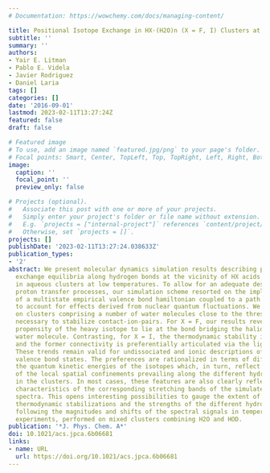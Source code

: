 ```yaml
---
# Documentation: https://wowchemy.com/docs/managing-content/

title: Positional Isotope Exchange in HX·(H2O)n (X = F, I) Clusters at Low Temperatures
subtitle: ''
summary: ''
authors:
- Yair E. Litman
- Pablo E. Videla
- Javier Rodriguez
- Daniel Laria
tags: []
categories: []
date: '2016-09-01'
lastmod: 2023-02-11T13:27:24Z
featured: false
draft: false

# Featured image
# To use, add an image named `featured.jpg/png` to your page's folder.
# Focal points: Smart, Center, TopLeft, Top, TopRight, Left, Right, BottomLeft, Bottom, BottomRight.
image:
  caption: ''
  focal_point: ''
  preview_only: false

# Projects (optional).
#   Associate this post with one or more of your projects.
#   Simply enter your project's folder or file name without extension.
#   E.g. `projects = ["internal-project"]` references `content/project/deep-learning/index.md`.
#   Otherwise, set `projects = []`.
projects: []
publishDate: '2023-02-11T13:27:24.038633Z'
publication_types:
- '2'
abstract: We present molecular dynamics simulation results describing proton/deuteron
  exchange equilibria along hydrogen bonds at the vicinity of HX acids (X = F, I)
  in aqueous clusters at low temperatures. To allow for an adequate description of
  proton transfer processes, our simulation scheme resorted on the implementation
  of a multistate empirical valence bond hamiltonian coupled to a path integral scheme
  to account for effects derived from nuclear quantum fluctuations. We focused attention
  on clusters comprising a number of water molecules close to the threshold values
  necessary to stabilize contact-ion-pairs. For X = F, our results reveal a clear
  propensity of the heavy isotope to lie at the bond bridging the halide to the nearest
  water molecule. Contrasting, for X = I, the thermodynamic stability is reversed
  and the former connectivity is preferentially articulated via the light isotope.
  These trends remain valid for undissociated and ionic descriptions of the stable
  valence bond states. The preferences are rationalized in terms of differences in
  the quantum kinetic energies of the isotopes which, in turn, reflect the extent
  of the local spatial confinements prevailing along the different hydrogen bonds
  in the clusters. In most cases, these features are also clearly reflected in the
  characteristics of the corresponding stretching bands of the simulated infrared
  spectra. This opens interesting possibilities to gauge the extent of the isotopic
  thermodynamic stabilizations and the strengths of the different hydrogen bonds by
  following the magnitudes and shifts of the spectral signals in temperature-controlled
  experiments, performed on mixed clusters combining H2O and HOD.
publication: '*J. Phys. Chem. A*'
doi: 10.1021/acs.jpca.6b06681
links:
- name: URL
  url: https://doi.org/10.1021/acs.jpca.6b06681
---
```


